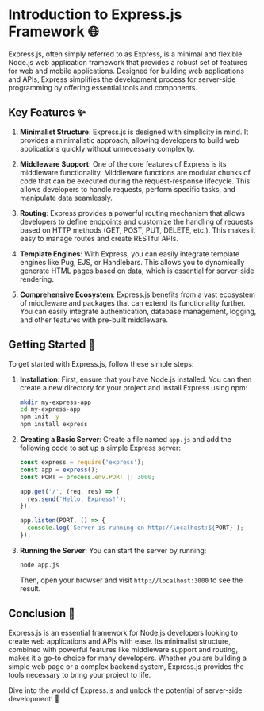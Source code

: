 # Introduction to Express.js Framework 🌐

Express.js, often simply referred to as Express, is a minimal and flexible Node.js web application framework that provides a robust set of features for web and mobile applications. Designed for building web applications and APIs, Express simplifies the development process for server-side programming by offering essential tools and components.

## Key Features ✨

1. **Minimalist Structure**:
   Express.js is designed with simplicity in mind. It provides a minimalistic approach, allowing developers to build web applications quickly without unnecessary complexity.

2. **Middleware Support**:
   One of the core features of Express is its middleware functionality. Middleware functions are modular chunks of code that can be executed during the request-response lifecycle. This allows developers to handle requests, perform specific tasks, and manipulate data seamlessly.

3. **Routing**:
   Express provides a powerful routing mechanism that allows developers to define endpoints and customize the handling of requests based on HTTP methods (GET, POST, PUT, DELETE, etc.). This makes it easy to manage routes and create RESTful APIs.

4. **Template Engines**:
   With Express, you can easily integrate template engines like Pug, EJS, or Handlebars. This allows you to dynamically generate HTML pages based on data, which is essential for server-side rendering.

5. **Comprehensive Ecosystem**:
   Express.js benefits from a vast ecosystem of middleware and packages that can extend its functionality further. You can easily integrate authentication, database management, logging, and other features with pre-built middleware.

## Getting Started 🚀

To get started with Express.js, follow these simple steps:

1. **Installation**:
   First, ensure that you have Node.js installed. You can then create a new directory for your project and install Express using npm:
   ```bash
   mkdir my-express-app
   cd my-express-app
   npm init -y
   npm install express
   ```

2. **Creating a Basic Server**:
   Create a file named `app.js` and add the following code to set up a simple Express server:
   ```javascript
   const express = require('express');
   const app = express();
   const PORT = process.env.PORT || 3000;

   app.get('/', (req, res) => {
     res.send('Hello, Express!');
   });

   app.listen(PORT, () => {
     console.log(`Server is running on http://localhost:${PORT}`);
   });
   ```

3. **Running the Server**:
   You can start the server by running:
   ```bash
   node app.js
   ```
   Then, open your browser and visit `http://localhost:3000` to see the result.

## Conclusion 🎉

Express.js is an essential framework for Node.js developers looking to create web applications and APIs with ease. Its minimalist structure, combined with powerful features like middleware support and routing, makes it a go-to choice for many developers. Whether you are building a simple web page or a complex backend system, Express.js provides the tools necessary to bring your project to life. 

Dive into the world of Express.js and unlock the potential of server-side development! 🌟
